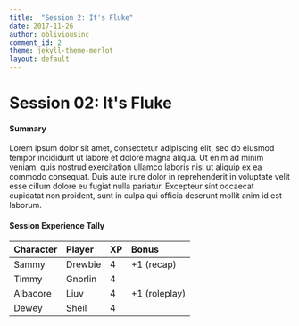 ```yaml
---
title:  "Session 2: It's Fluke"
date: 2017-11-26
author: obliviousinc
comment_id: 2
theme: jekyll-theme-merlot
layout: default
---
```


# Session 02: It's Fluke

#### Summary
Lorem ipsum dolor sit amet, consectetur adipiscing elit, sed do eiusmod tempor incididunt ut labore et dolore magna aliqua. Ut enim ad minim veniam, quis nostrud exercitation ullamco laboris nisi ut aliquip ex ea commodo consequat. Duis aute irure dolor in reprehenderit in voluptate velit esse cillum dolore eu fugiat nulla pariatur. Excepteur sint occaecat cupidatat non proident, sunt in culpa qui officia deserunt mollit anim id est laborum.

#### Session Experience Tally

| Character | Player  | XP  | Bonus         |
|:--------- |:------- |:--- |:------------- |
| Sammy     | Drewbie | 4   | +1 (recap)    |
| Timmy     | Gnorlin | 4   |               |
| Albacore  | Liuv    | 4   | +1 (roleplay) |
| Dewey     | Sheil   | 4   |               |
